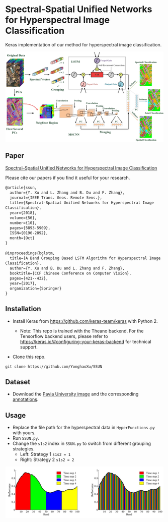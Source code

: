 # Spectral-Spatial Unified Networks for Hyperspectral Image Classification

Keras implementation of our method for hyperspectral image classification.

![](Figure/Framework.jpg)

## Paper
[Spectral–Spatial Unified Networks for Hyperspectral Image Classification](https://ieeexplore.ieee.org/document/8356713)

Please cite our papers if you find it useful for your research.

```
@article{ssun,
  author={Y. Xu and L. Zhang and B. Du and F. Zhang},
  journal={IEEE Trans. Geos. Remote Sens.},
  title={Spectral-Spatial Unified Networks for Hyperspectral Image Classification},
  year={2018},
  volume={56},
  number={10},
  pages={5893-5909},
  ISSN={0196-2892},
  month={Oct}
}

@inproceedings{bglstm,
  title={A Band Grouping Based LSTM Algorithm for Hyperspectral Image Classification},
  author={Y. Xu and B. Du and L. Zhang and F. Zhang},
  booktitle={CCF Chinese Conference on Computer Vision},
  pages={421--432},
  year={2017},
  organization={Springer}
}
```

## Installation
* Install Keras from https://github.com/keras-team/keras with Python 2.
  - Note: This repo is trained with the Theano backend. For the Tensorflow backend users, please refer to https://keras.io/#configuring-your-keras-backend for technical support.

* Clone this repo.
```
git clone https://github.com/YonghaoXu/SSUN
```

## Dataset
* Download the [Pavia University image](http://www.ehu.eus/ccwintco/uploads/e/ee/PaviaU.mat) and the corresponding [annotations](http://www.ehu.eus/ccwintco/uploads/5/50/PaviaU_gt.mat).

## Usage
* Replace the file path for the hyperspectral data in `HyperFunctions.py` with yours.
* Run `SSUN.py`.
* Change the `s1s2` index in `SSUN.py` to switch from different grouping strategies.
  - Left: Strategy 1 `s1s2 = 1`
  - Right: Strategy 2 `s1s2 = 2` 
  
![](Figure/Strategy.jpg)
